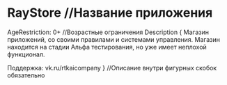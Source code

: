 # RayStore //Название приложения
AgeRestriction: 0+ //Возрастные ограничения
Description { Магазин приложений, со своими правилами и системами управления.
Магазин находится на стадии Альфа тестирования, но уже имеет неплохой функционал.

Поддержка: vk.ru/rtkaicompany } //Описание внутри фигурных скобок обязательно

